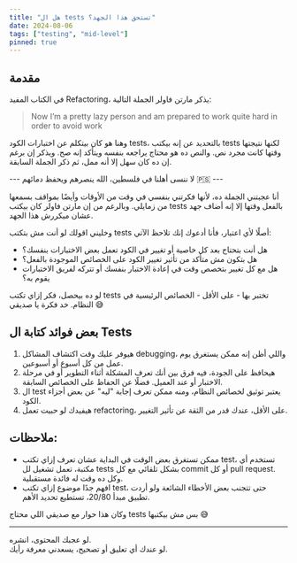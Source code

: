 ```yaml
---
title: "هل ال tests تستحق هذا الجهد؟"
date: 2024-08-06
tags: ["testing", "mid-level"]
pinned: true
---
```


## مقدمة

في الكتاب المفيد Refactoring، يذكر مارتن فاولر الجملة التالية:
> Now I’m a pretty lazy person and am prepared to work quite hard in order to avoid work

وهنا هو كان بيتكلم عن اختبارات الكود tests، بالتحديد عن إنه بيكتب tests لكنها نتيجتها وقتها كانت مجرد نص. 
والنص ده هو محتاج يراجعه بنفسه ويتأكد إنه صح. ويذكر إن برغم إن ده كان سهل إلا أنه ممل، ثم ذكر الجملة السابقة.

--- لا ننسى أهلنا في فلسطين، الله ينصرهم ويحفظ دمائهم 🇵🇸 ---

أنا عجبتني الجملة ده، لأنها فكرتني بنفسي في وقت من الأوقات وأيضًا بمواقف بسمعها من زمايلي.
وبالرغم من إن مارتن فاولر كان بيكتب tests بالفعل وقتها إلا إنه أضاف جهد عشان ميكررش هذا الجهد. 

وخليني اقولك لو أنت مش بتكتب tests أصلًا لأي اعتبار، فأنا أدعوك إنك تلاحظ الآتي:
- هل أنت بتحتاج بعد كل خاصية أو تغيير في الكود تعمل بعض الاختبارات بنفسك؟
- هل بتكون مش متأكد من تأثير تغيير الكود على الخصائص الموجودة بالفعل؟
- هل مع كل تغيير بتخصص وقت في إعادة الاختبار بنفسك أو تتركه لفريق الاختبارات يقوم به؟

لو ده بيحصل، فكر إزاي تكتب tests تختبر بها - على الأقل - الخصائص الرئيسية في النظام.
خد فكرة يا صديقي 😅

## بعض فوائد كتابة ال Tests

1. هيوفر عليك وقت اكتشاف المشاكل debugging، واللي أظن إنه ممكن يستغرق يوم عمل من كل أسبوع أو أسبوعين.   
2. هيحافظ على الجودة، فيه فرق بين أنك تعرف المشكلة أثناء التطوير أو في مرحلة الاختبار أو عند العميل. فضلًا عن الحفاظ على الخصائص السابقة.    
3. ال test يعتبر توثيق لخصائص النظام، ومنه ممكن تعرف إجابة "ليه" عن بعض أجزاء الكود.
4. هيفيدك لو حبيت تعمل refactoring، على الأقل، عندك قدر من الثقة عن تأثير التغيير.

## ملاحظات:
- ممكن تستغرق بعض الوقت في البداية عشان تعرف إزاي تكتب test، تستخدم أي مكتبة، تعمل تشغيل لل tests بشكل تلقائي مع كل commit أو كل pull request. وكل ده وقت له فائدة مستقبلية.
- افهم جدًا موضوع إزاي تكتب test، حتى تتجنب بعض الأخطاء الشائعة ولو أردت تطبيق مبدأ 20/80، تستطيع تحديد الأهم.

وكان هذا حوار مع صديقي اللي محتاج tests بس مش بيكتبها 😅

--- 
لو عجبك المحتوى، انشره.     
لو عندك أي تعليق أو تصحيح، يسعدني معرفة رأيك.
